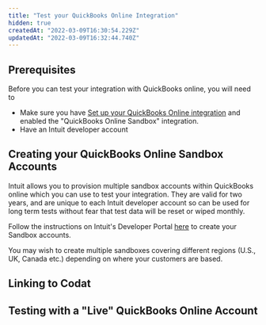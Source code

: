 ```yaml
---
title: "Test your QuickBooks Online Integration"
hidden: true
createdAt: "2022-03-09T16:30:54.229Z"
updatedAt: "2022-03-09T16:32:44.740Z"
---
```


## Prerequisites

Before you can test your integration with QuickBooks online, you will need to

- Make sure you have [Set up your QuickBooks Online integration](/integrations/accounting/quickbooksonline/quickbooksonline-new-setup) and enabled the "QuickBooks Online Sandbox" integration.
- Have an Intuit developer account

## Creating your QuickBooks Online Sandbox Accounts

Intuit allows you to provision multiple sandbox accounts within QuickBooks online which you can use to test your integration. They are valid for two years, and are unique to each Intuit developer account so can be used for long term tests without fear that test data will be reset or wiped monthly.

Follow the instructions on Intuit's Developer Portal <a href="https://developer.intuit.com/app/developer/qbo/docs/develop/sandboxes/manage-your-sandboxes" target="_blank">here</a> to create your Sandbox accounts.

You may wish to create multiple sandboxes covering different regions (U.S., UK, Canada etc.) depending on where your customers are based.

## Linking to Codat

## Testing with a "Live" QuickBooks Online Account
